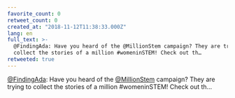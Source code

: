 ```yaml
---
favorite_count: 0
retweet_count: 0
created_at: "2018-11-12T11:38:33.000Z"
lang: en
full_text: >-
  @FindingAda: Have you heard of the @MillionStem campaign? They are trying to
  collect the stories of a million #womeninSTEM! Check out th…
retweeted: true
---
```


[@FindingAda](https://twitter.com/FindingAda): Have you heard of the
[@MillionStem](https://twitter.com/MillionStem) campaign? They are trying to
collect the stories of a million #womeninSTEM! Check out th…
